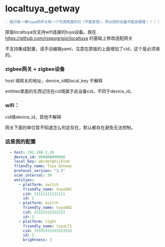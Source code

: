 # localtuya_getway

```diff
- 我只有一堆tuya的开关和一个可调亮度的灯（不能变色），所以别的设备可能会报错！！！！！！！！
```

原版localtuya仅支持wifi连接的tuya设备。我在 https://github.com/rospogrigio/localtuya 的基础上修改适配网关

不支持集成配置，请手动编辑yaml，注意在原版的上面增加了cid，这个是必须填的。

### zigbee网关 + zigbee设备
host 填网关的地址，device_id和local_key 不解释

entities里面的东西记住在cid填属于此设备cid，不同于device_id。
### wifi：
cid填device_id，其他不解释

网关下面的单位暂不知道怎么判定存在，默认都存在避免无法控制。

### 这是我的配置
```yaml
  - host: 192.168.2.26
    device_id: 000000000000
    local_key: abcdefghijklnm
    friendly_name: Tuya Getway
    protocol_version: "3.3"
    scan_interval: 30
    entities:
      - platform: switch
        friendly_name: tuyaSW1
        cid: 11111111111111
        id: 1
      - platform: switch
        friendly_name: tuyaSW2
        cid: 22222222222222
        id: 1
      - platform: light
        friendly_name: tuyaLT1
        cid: 33333333333333333
        id: 1
        brightness: 3
```
